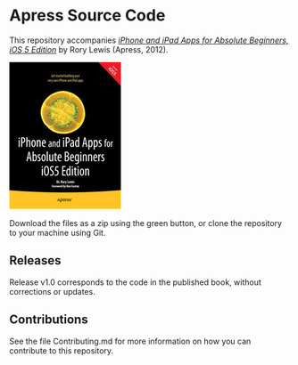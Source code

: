 # Apress Source Code

This repository accompanies [*iPhone and iPad Apps for Absolute Beginners, iOS 5 Edition*](http://www.apress.com/9781430236023) by Rory Lewis (Apress, 2012).

![Cover image](9781430236023.jpg)

Download the files as a zip using the green button, or clone the repository to your machine using Git.

## Releases

Release v1.0 corresponds to the code in the published book, without corrections or updates.

## Contributions

See the file Contributing.md for more information on how you can contribute to this repository.

